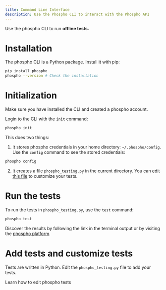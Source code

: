 ```yaml
---
title: Command Line Interface
description: Use the Phospho CLI to interact with the Phospho API
---
```


Use the phospho CLI to run **offline tests.**

# Installation

The phospho CLI is a Python package. Install it with pip:

```bash
pip install phospho
phospho --version # Check the installation
```

# Initialization

<Info>Make sure you have installed the CLI and created a phospho account.</Info>


Login to the CLI with the `init` command:

```bash
phospho init
```

This does two things:


1. It stores phospho credentials in your home directory: `~/.phospho/config`. Use the `config` command to see the stored credentials:

```bash
phospho config
```

2. It creates a file `phospho_testing.py` in the current directory. You can [edit this file](/docs/python/testing) to customize your tests.


# Run the tests

To run the tests in `phospho_testing.py`, use the `test` command:

```bash
phospho test
```

Discover the results by following the link in the terminal output or by visiting the [phospho platform](https://platform.phospho.ai).

# Add tests and customize tests

Tests are written in Python. Edit the `phospho_testing.py` file to add your tests.

<Card title="phospo testing module" href="/integrations/python/testing" icon="python">
Learn how to edit phospho tests
</Card>